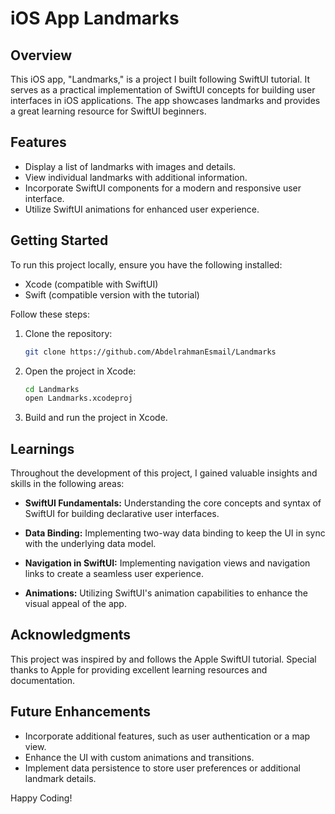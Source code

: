 # iOS App Landmarks

## Overview
This iOS app, "Landmarks," is a project I built following SwiftUI tutorial. It serves as a practical implementation of SwiftUI concepts for building user interfaces in iOS applications. The app showcases landmarks and provides a great learning resource for SwiftUI beginners.

## Features
- Display a list of landmarks with images and details.
- View individual landmarks with additional information.
- Incorporate SwiftUI components for a modern and responsive user interface.
- Utilize SwiftUI animations for enhanced user experience.

## Getting Started
To run this project locally, ensure you have the following installed:

- Xcode (compatible with SwiftUI)
- Swift (compatible version with the tutorial)

Follow these steps:

1. Clone the repository:

    ```bash
    git clone https://github.com/AbdelrahmanEsmail/Landmarks
    ```

2. Open the project in Xcode:

    ```bash
    cd Landmarks
    open Landmarks.xcodeproj
    ```

3. Build and run the project in Xcode.

## Learnings
Throughout the development of this project, I gained valuable insights and skills in the following areas:

- **SwiftUI Fundamentals:** Understanding the core concepts and syntax of SwiftUI for building declarative user interfaces.

- **Data Binding:** Implementing two-way data binding to keep the UI in sync with the underlying data model.

- **Navigation in SwiftUI:** Implementing navigation views and navigation links to create a seamless user experience.

- **Animations:** Utilizing SwiftUI's animation capabilities to enhance the visual appeal of the app.

## Acknowledgments
This project was inspired by and follows the Apple SwiftUI tutorial. Special thanks to Apple for providing excellent learning resources and documentation.

## Future Enhancements
- Incorporate additional features, such as user authentication or a map view.
- Enhance the UI with custom animations and transitions.
- Implement data persistence to store user preferences or additional landmark details.

Happy Coding!
